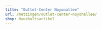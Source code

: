 ```yaml
---
title: "Outlet-Center Noyonallee"
url: /metzingen/outlet-center-noyonallee/
shop: Haushaltsartikel
---
```

